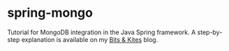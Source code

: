 spring-mongo
============

Tutorial for MongoDB integration in the Java Spring framework.
A step-by-step explanation is available on my [Bits & Kites](http://bits-and-kites.blogspot.de/2014/01/spring-mongodb-tutorial.html) blog.
